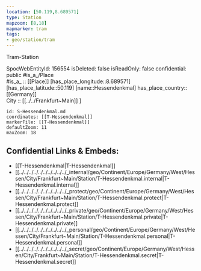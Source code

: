 ```yaml
---
location: [50.119,8.689571] 
type: Station 
mapzoom: [8,18] 
mapmarker: tram 
tags:
- geo/station/tram
---
```


Tram-Station

SpocWebEntityId: 156554
isDeleted: false
isReadOnly: false
confidential: public
#is_a_/Place  
#is_a_ :: [[Place]] 
[has_place_longitude::8.689571] 
[has_place_latitude::50.119] 
[name::Hessendenkmal] 
has_place_country:: [[Germany]]  
City :: [[../../Frankfurt~Main]] ] 


```leaflet
id: S-Hessendenkmal.md
coordinates: [[T-Hessendenkmal]] 
markerFile: [[T-Hessendenkmal]] 
defaultZoom: 11 
maxZoom: 18
```


## Confidential Links & Embeds: 
- [[T-Hessendenkmal|T-Hessendenkmal]] 
- [[../../../../../../../../../../_internal/geo/Continent/Europe/Germany/West/Hessen/City/Frankfurt~Main/Station/T-Hessendenkmal.internal|T-Hessendenkmal.internal]] 
- [[../../../../../../../../../../_protect/geo/Continent/Europe/Germany/West/Hessen/City/Frankfurt~Main/Station/T-Hessendenkmal.protect|T-Hessendenkmal.protect]] 
- [[../../../../../../../../../../_private/geo/Continent/Europe/Germany/West/Hessen/City/Frankfurt~Main/Station/T-Hessendenkmal.private|T-Hessendenkmal.private]] 
- [[../../../../../../../../../../_personal/geo/Continent/Europe/Germany/West/Hessen/City/Frankfurt~Main/Station/T-Hessendenkmal.personal|T-Hessendenkmal.personal]] 
- [[../../../../../../../../../../_secret/geo/Continent/Europe/Germany/West/Hessen/City/Frankfurt~Main/Station/T-Hessendenkmal.secret|T-Hessendenkmal.secret]] 
